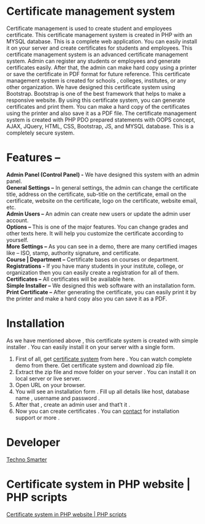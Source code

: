 # Certificate management system
Certificate management is used to create student and employees certificate. This certificate management system is created in PHP with an MYSQL database. 
This is a complete web application. You can easily install it on your server and create certificates for students and employees. 
This certificate management system is an advanced certificate management system. Admin can register any students or employees and generate certificates easily. 
After that, the admin can make hard copy using a printer or save the certificate in PDF format for future reference. This certificate management system is created for schools , colleges, institutes, or any other organization. 
We have designed this certificate system using Bootstrap. Bootstrap is one of the best framework that helps to make a responsive website.
By using this certificate system, you can generate certificates and print them. You can make a hard copy of the certificates using the printer and also save it as a PDF file. The certificate management system is created with PHP PDO prepared statements with OOPS concept, AJAX, JQuery, HTML, CSS, Bootstrap, JS, and MYSQL database. This is a completely secure system.
# Features – 
<strong>Admin Panel (Control Panel)  -</strong>  We have designed this system with an admin panel. <br>
<strong> General Settings –</strong> In general settings, the admin can change the certificate title, address on the certificate, sub-title on the certificate,
email on the certificate, website on the certificate, logo on the certificate, website email, etc.<br>
<strong>Admin Users –</strong> An admin can create new users or update the admin user account.<br>
<strong>Options – </strong> This is one of the major features. You can change grades and other texts here. 
It will help you customize the certificate according to yourself.<br>
<strong>More Settings –</strong> As you can see in a demo, there are many certified images like – ISO, stamp, authority signature, and certificate. <br>
<strong>Course | Department –</strong> Certificate bases on courses or department. <br>
<strong>Registrations  -</strong>  If you have many students in your institute, college, or organization then you can easily create a registration for all of them. <br>
<strong>Certificates –</strong> All certificates will be available here. <br>
<strong>Simple Installer –</strong> We designed this web software with an installation form. <br>
<strong>Print Certificate –</strong> After generating the certificate, you can easily print it by the printer and make a hard copy also you can save it as a PDF.<br>
# Installation  
As we have mentioned above , this certificate system is created with simple installer . You can easily install it on your server with a single form. <br>
1.	First of all, get <a href="https://technosmarter.com/item/certificate-system-in-php-website">certificate system</a> from here . You can watch complete demo from there. Get certificate system and download zip file. <br>
2.	Extract the zip file and move folder on your server . You can install it on local server or live server. <br>
3.	Open URL on your browser. <br>
4.	You will see an installation form . Fill up all details like host, database name , username and password . <br>
5.	After that , create an admin user and that’t it . <br>
6.	Now you can create certificates . You can  <a href="https://technosmarter.com">contact</a> for installation support or more . <br>
 # Developer 
 <a href="https://technosmarter.com">Techno Smarter </a>
 # Certificate system in PHP website | PHP scripts
 <a href="https://technosmarter.com/item/certificate-system-in-php-website">Certificate system in PHP website | PHP scripts</a>
 
